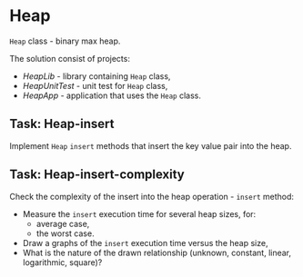 # Heap

`Heap` class - binary max heap.

The solution consist of projects:
* _HeapLib_ - library containing `Heap` class,
* _HeapUnitTest_ - unit test for `Heap` class,
* _HeapApp_ - application that uses the `Heap` class.

## Task: Heap-insert

Implement `Heap` `insert` methods that insert the key value pair into the heap.

## Task: Heap-insert-complexity
Check the complexity of the insert into the heap operation - `insert` method:
* Measure the `insert` execution time for several heap sizes, for:
    * average case,
    * the worst case.
* Draw a graphs of the `insert` execution time versus the heap size,
* What is the nature of the drawn relationship (unknown, constant, linear, logarithmic, square)?
